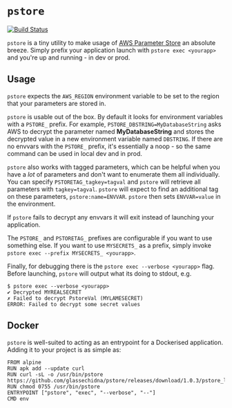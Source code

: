 # `pstore`

[![Build Status](https://travis-ci.org/glassechidna/pstore.svg?branch=master)](https://travis-ci.org/glassechidna/pstore)

`pstore` is a tiny utility to make usage of [AWS Parameter Store][aws-pstore] an
absolute breeze. Simply prefix your application launch with `pstore exec <yourapp>`
and you're up and running - in dev or prod.

[aws-pstore]: https://aws.amazon.com/ec2/systems-manager/parameter-store/

## Usage

`pstore` expects the `AWS_REGION` environment variable to be set to the region
that your parameters are stored in.

`pstore` is usable out of the box. By default it looks for environment variables
with a `PSTORE_` prefix. For example, `PSTORE_DBSTRING=MyDatabaseString` asks
AWS to decrypt the parameter named **MyDatabaseString** and stores the decrypted
value in a new environment variable named `DBSTRING`. If there are no envvars
with the `PSTORE_` prefix, it's essentially a noop - so the same command can be
used in local dev and in prod.

`pstore` also works with tagged parameters, which can be helpful when you have
a _lot_ of parameters and don't want to enumerate them all individually. You can
specify `PSTORETAG_tagkey=tagval` and `pstore` will retrieve all parameters with
`tagkey=tagval`. `pstore` will expect to find an additional tag on these parameters,
`pstore:name=ENVVAR`. `pstore` then sets `ENVVAR=value` in the environment.

If `pstore` fails to decrypt any envvars it will exit instead of launching your
application.

The `PSTORE_` and `PSTORETAG_` prefixes are configurable if you want to use 
something else. If you want to use `MYSECRETS_` as a prefix, simply invoke
`pstore exec --prefix MYSECRETS_ <yourapp>`.

Finally, for debugging there is the `pstore exec --verbose <yourapp>` flag.
Before launching, `pstore` will output what its doing to stdout, e.g.

```
$ pstore exec --verbose <yourapp>
✔ Decrypted MYREALSECRET︎
✗ Failed to decrypt PstoreVal (MYLAMESECRET)
ERROR: Failed to decrypt some secret values
```

## Docker

`pstore` is well-suited to acting as an entrypoint for a Dockerised application.
Adding it to your project is as simple as:

```
FROM alpine
RUN apk add --update curl
RUN curl -sL -o /usr/bin/pstore https://github.com/glassechidna/pstore/releases/download/1.0.3/pstore_linux_amd64
RUN chmod 0755 /usr/bin/pstore
ENTRYPOINT ["pstore", "exec", "--verbose", "--"]
CMD env
```

